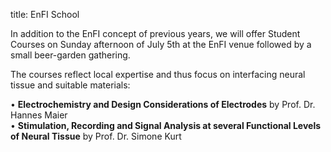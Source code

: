 title: EnFI School


In addition to the EnFI concept of previous years, we will offer Student Courses on Sunday afternoon of July 5th at the EnFI venue followed by a small beer-garden gathering.   

The courses reflect local expertise and thus focus on interfacing neural tissue and suitable materials:

•	**Electrochemistry and Design Considerations of Electrodes** by Prof. Dr. Hannes Maier  
•	**Stimulation, Recording and Signal Analysis at several Functional Levels of Neural Tissue** by Prof. Dr. Simone Kurt  

